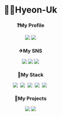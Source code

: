 <h1 align="center">🙋‍♂️Hyeon-Uk</h1>
<h3 align="center">❓My Profile</h3>
<p align="center">
<a href="https://hits.seeyoufarm.com"><img src="https://hits.seeyoufarm.com/api/count/incr/badge.svg?url=https%3A%2F%2Fgithub.com%2FHyeon-Uk&count_bg=%23000000&title_bg=%23555555&&icon=github.svg&icon_color=%23E1DEDE&title=hits&edge_flat=false"/></a>
<a href="https://solved.ac/rlagusdnr120"><img src="http://mazassumnida.wtf/api/mini/generate_badge?boj=rlagusdnr120"/></a>
  </p>
<h3 align="center">✈My SNS</h3>
<p align="center">
  <a href="mailto:rlagusdnr120@gmail.com"><img src="https://img.shields.io/badge/Gmail-EA4335?style=flat-square&logo=Gmail&logoColor=white"/></a>
  <a href="https://velog.io/@khu147"><img src="https://img.shields.io/badge/Velog-20C997?style=flat-square&logo=Velog&logoColor=white"/></a>
  <a href="https://www.instagram.com/khu147/"><img src="https://img.shields.io/badge/Instagram-E4405F?style=flat-square&logo=Instagram&logoColor=white"/></a>
</p>
<h3 align="center">🔨My Stack</h3>
<p align="center">
  <img src="https://img.shields.io/badge/Java-007396?style=flat-square&logo=Java&logoColor=white"/>&nbsp 
  <img src="https://img.shields.io/badge/Spring-6DB33F?style=flat-square&logo=Spring&logoColor=white"/>&nbsp 
  <img src="https://img.shields.io/badge/SpringBoot-6DB33F?style=flat-square&logo=SpringBoot&logoColor=white"/>&nbsp 
  <img src="https://img.shields.io/badge/MySQL-4479A1?style=flat-square&logo=MySQL&logoColor=white"/>&nbsp 
  <img src="https://img.shields.io/badge/AWS-232F3E?style=flat-square&logo=Amazon AWS&logoColor=white"/>&nbsp 
</p>

<h3 align="center">📃My Projects</h3>
<p align="center">
  <a href="https://velog.io/@khu147/TIAB-%ED%94%84%EB%A1%9C%EC%A0%9D%ED%8A%B8"><img src="https://velog-readme-stats.vercel.app/api?name=khu147&tag=TIAB&color=dark"/></a>
  <a href="https://velog.io/@khu147/TimeBox-%ED%94%84%EB%A1%9C%EC%A0%9D%ED%8A%B8"><img src="https://velog-readme-stats.vercel.app/api?name=khu147&tag=TimeBox&color=dark"/></a>
</p>
